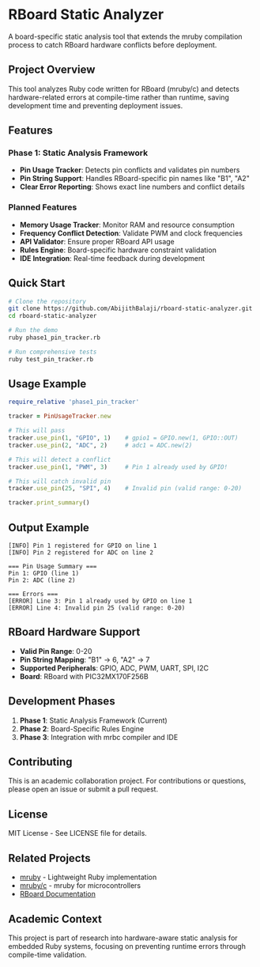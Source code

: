 # RBoard Static Analyzer

A board-specific static analysis tool that extends the mruby compilation process to catch RBoard hardware conflicts before deployment.

## Project Overview

This tool analyzes Ruby code written for RBoard (mruby/c) and detects hardware-related errors at compile-time rather than runtime, saving development time and preventing deployment issues.

## Features

### Phase 1: Static Analysis Framework 
- **Pin Usage Tracker**: Detects pin conflicts and validates pin numbers
- **Pin String Support**: Handles RBoard-specific pin names like "B1", "A2"
- **Clear Error Reporting**: Shows exact line numbers and conflict details

### Planned Features
- **Memory Usage Tracker**: Monitor RAM and resource consumption
- **Frequency Conflict Detection**: Validate PWM and clock frequencies
- **API Validator**: Ensure proper RBoard API usage
- **Rules Engine**: Board-specific hardware constraint validation
- **IDE Integration**: Real-time feedback during development

## Quick Start

```bash
# Clone the repository
git clone https://github.com/AbijithBalaji/rboard-static-analyzer.git
cd rboard-static-analyzer

# Run the demo
ruby phase1_pin_tracker.rb

# Run comprehensive tests
ruby test_pin_tracker.rb
```

## Usage Example

```ruby
require_relative 'phase1_pin_tracker'

tracker = PinUsageTracker.new

# This will pass
tracker.use_pin(1, "GPIO", 1)    # gpio1 = GPIO.new(1, GPIO::OUT)
tracker.use_pin(2, "ADC", 2)     # adc1 = ADC.new(2)

# This will detect a conflict
tracker.use_pin(1, "PWM", 3)     # Pin 1 already used by GPIO!

# This will catch invalid pin
tracker.use_pin(25, "SPI", 4)    # Invalid pin (valid range: 0-20)

tracker.print_summary()
```

## Output Example

```
[INFO] Pin 1 registered for GPIO on line 1
[INFO] Pin 2 registered for ADC on line 2

=== Pin Usage Summary ===
Pin 1: GPIO (line 1)
Pin 2: ADC (line 2)

=== Errors ===
[ERROR] Line 3: Pin 1 already used by GPIO on line 1
[ERROR] Line 4: Invalid pin 25 (valid range: 0-20)
```

## RBoard Hardware Support

- **Valid Pin Range**: 0-20
- **Pin String Mapping**: "B1" → 6, "A2" → 7
- **Supported Peripherals**: GPIO, ADC, PWM, UART, SPI, I2C
- **Board**: RBoard with PIC32MX170F256B

## Development Phases

1. **Phase 1**: Static Analysis Framework (Current)
2. **Phase 2**: Board-Specific Rules Engine
3. **Phase 3**: Integration with mrbc compiler and IDE

## Contributing

This is an academic collaboration project. For contributions or questions, please open an issue or submit a pull request.

## License

MIT License - See LICENSE file for details.

## Related Projects

- [mruby](https://github.com/mruby/mruby) - Lightweight Ruby implementation
- [mruby/c](https://github.com/mrubyc/mrubyc) - mruby for microcontrollers
- [RBoard Documentation](https://yoshihiroogura.github.io/RBoardDocument/)

## Academic Context

This project is part of research into hardware-aware static analysis for embedded Ruby systems, focusing on preventing runtime errors through compile-time validation.
